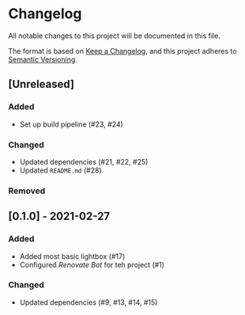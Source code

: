 # Changelog
All notable changes to this project will be documented in this file.

The format is based on [Keep a Changelog](https://keepachangelog.com/en/1.0.0/),
and this project adheres to [Semantic Versioning](https://semver.org/spec/v2.0.0.html).

## [Unreleased]

### Added

* Set up build pipeline (#23, #24)

### Changed

* Updated dependencies (#21, #22, #25)
* Updated `README.md` (#28)

### Removed

## [0.1.0] - 2021-02-27

### Added

* Added most basic lightbox (#17)
* Configured *Renovate Bot* for teh project (#1)

### Changed

* Updated dependencies (#9, #13, #14, #15)
